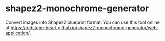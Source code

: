 # shapez2-monochrome-generator

Convert images into Shapez2 blueprint format. You can use this tool online at <https://redstone-heart.github.io/shapez2-monochrome-generator/web-application/>.
